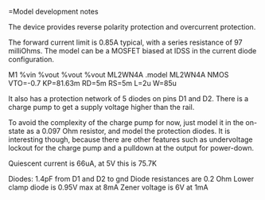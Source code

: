 =Model development notes

The device provides reverse polarity protection and overcurrent protection.

The forward current limit is 0.85A typical, with a series resistance of 97 milliOhms.
The model can be a MOSFET biased at IDSS in the current diode configuration.

M1 %vin %vout %vout %vout ML2WN4A
.model ML2WN4A NMOS VTO=-0.7 KP=81.63m RD=5m RS=5m L=2u W=85u

It also has a protection network of 5 diodes on pins D1 and D2.
There is a charge pump to get a supply voltage higher than the rail.

To avoid the complexity of the charge pump for now, just model it in the on-state as
a 0.097 Ohm resistor, and model the protection diodes. It is interesting though,
because there are other features such as undervoltage lockout for the charge pump
and a pulldown at the output for power-down.

Quiescent current is 66uA, at 5V this is 75.7K

Diodes:
1.4pF from D1 and D2 to gnd
Diode resistances are 0.2 Ohm
Lower clamp diode is 0.95V max at 8mA
Zener voltage is 6V at 1mA
